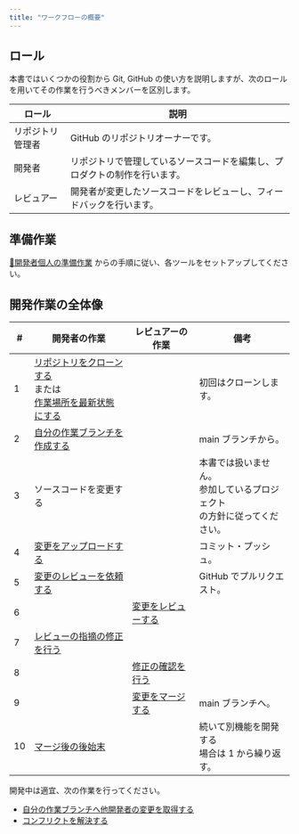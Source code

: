```yaml
---
title: "ワークフローの概要"
---
```


## ロール
本書ではいくつかの役割から Git, GitHub の使い方を説明しますが、次のロールを用いてその作業を行うべきメンバーを区別します。

| ロール | 説明 |
| ---- | ---- |
| リポジトリ管理者 | GitHub のリポジトリオーナーです。 |
| 開発者 | リポジトリで管理しているソースコードを編集し、プロダクトの制作を行います。 |
| レビュアー | 開発者が変更したソースコードをレビューし、フィードバックを行います。 |

## 準備作業

[📙開発者個人の準備作業](./setup-dev-index) からの手順に従い、各ツールをセットアップしてください。

## 開発作業の全体像

| # | 開発者の作業 | レビュアーの作業 | 備考 |
| ---- | ---- | ---- | --- |
| 1 | [リポジトリをクローンする](developer-clone-repository)<br/>または<br/>[作業場所を最新状態にする](developer-clean-workspace) | | 初回はクローンします。 |
| 2 | [自分の作業ブランチを作成する](developer-create-develop-branch) | | main ブランチから。 |
| 3 | ソースコードを変更する | | 本書では扱いません。<br/>参加しているプロジェクト<br/>の方針に従ってください。 |
| 4 | [変更をアップロードする](developer-upload-changes) | | コミット・プッシュ。 |
| 5 | [変更のレビューを依頼する](developer-submit-review) | | GitHub でプルリクエスト。 |
| 6 | | [変更をレビューする](reviewer-review) | |
| 7 | [レビューの指摘の修正を行う](developer-fix-review-feedback) | | |
| 8 | | [修正の確認を行う](reviewer-check-fix) | |
| 9 | | [変更をマージする](reviewer-marge-changes) | main ブランチへ。 |
| 10 | [マージ後の後始末](developer-cleanup) | | 続いて別機能を開発する<br/>場合は 1 から繰り返す。 |

開発中は適宜、次の作業を行ってください。

- [自分の作業ブランチへ他開発者の変更を取得する](developer-get-latest)
- [コンフリクトを解決する](developer-fix-conflict)

